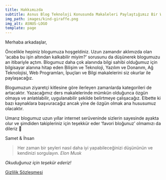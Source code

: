```yaml
---
title: Hakkımızda
subtitle: Asnus Blog Teknoloji Konusunda Makaleleri Paylaştığımız Bir Web Sitesidir.
img_path: images/kind-giraffe.png
img_alt: ASNUS-LOGO
template: page
---
```

Merhaba arkadaşlar,



Öncelikle hepiniz blogumuza hoşgeldiniz. Uzun zamandır aklımızda olan ‘acaba bu işin altından kalkabilir miyim?’ sorusunu da düşünerek blogumuzu an itibariyle açtım. Blogumuz daha çok alanında bilgi sahibi olduğumuz için bilgisayar alanına hitap eden Bilişim ve Teknoloji, Yazılım ve Donanım, Ağ Teknolojisi, Web Programları, İpuçları ve Bilgi makalelerini siz okurlar ile paylaşacağız.



Blogumuzun ziyaretçi kitlesine göre ilerleyen zamanlarda kategorileri de artacaktır. Yazacağımız ders makalelerinde mümkün olduğunca özgün olmaya ve anlatılabilir, uygulanabilir şekilde belirtmeye çalışacağız. Elbette ki bazı kaynaklara başvuracağız ancak yine de özgün olmak ana hususumuz olacaktır.



Umarız blogumuz uzun yıllar internet serüveninde sizlerin sayesinde ayakta olur ve şimdiden takipleriniz için teşekkür eder ‘favori bloğunuz’ olmamızı da dileriz 🙂



Samet & İhsan

> Her zaman bir şeyleri nasıl daha iyi yapabileceğinizi düşününün ve kendinizi sorgulayın. <cite>Elon Musk</cite>

*Okuduğunuz için teşekür ederiz!*

[Gizlilik Sözleşmesi](https://asnus.netlify.app/asnus-data-protection-and-privacy-policy)
